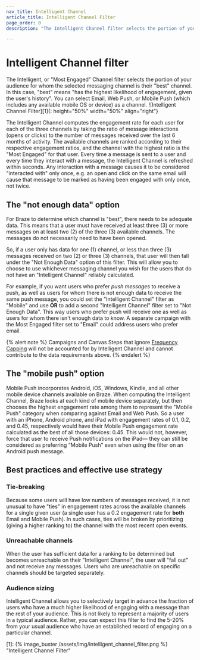 ```yaml
---
nav_title: Intelligent Channel
article_title: Intelligent Channel Filter
page_order: 0
description: "The Intelligent Channel filter selects the portion of your audience for whom the selected messaging channel is their best channel. In this case, best means has the highest likelihood of engagement, given the user's history."

---
```


# Intelligent Channel filter

The Intelligent, or "Most Engaged" Channel filter selects the portion of your audience for whom the selected messaging channel is their "best" channel. In this case, "best" means "has the highest likelihood of engagement, given the user's history". You can select Email, Web Push, or Mobile Push (which includes any available mobile OS or device) as a channel.
![Intelligent Channel Filter][1]{: height="50%" width="50%" align="right"}

The Intelligent Channel computes the engagement rate for each user for each of the three channels by taking the ratio of message interactions (opens or clicks) to the number of messages received over the last 6 months of activity. The available channels are ranked according to their respective engagement ratios, and the channel with the highest ratio is the "Most Engaged" for that user. Every time a message is sent to a user and every time they interact with a message, the Intelligent Channel is refreshed within seconds. Any interaction with a message causes it to be considered "interacted with" only once, e.g. an open and click on the same email will cause that message to be marked as having been engaged with only once, not twice.

## The "not enough data" option

For Braze to determine which channel is "best", there needs to be adequate data. This means that a user must have received at least three (3) or more messages on at least two (2) of the three (3) available channels. The messages do not necessarily need to have been opened.

So, if a user only has data for one (1) channel, or less than three (3) messages received on two (2) or three (3) channels, that user will then fall under the "Not Enough Data" option of this filter. This will allow you to choose to use whichever messaging channel you wish for the users that do not have an "Intelligent Channel" reliably calculated.

For example, if you want users who prefer _push messages_ to receive a push, as well as users for whom there is not enough data to receive the same push message, you could set the "Intelligent Channel" filter as "Mobile" and use __OR__ to add a second "Intelligent Channel" filter set to "Not Enough Data". This way users who prefer push will receive one as well as users for whom there isn't enough data to know. A separate campaign with the Most Engaged filter set to "Email" could address users who prefer email.

{% alert note %}
Campaigns and Canvas Steps that ignore [Frequency Capping]({{site.baseurl}}/user_guide/engagement_tools/campaigns/testing_and_more/rate-limiting/#delivery-rules) will not be accounted for by Intelligent Channel and cannot contribute to the data requirements above.
{% endalert %}

## The "mobile push" option

Mobile Push incorporates Android, iOS, Windows, Kindle, and all other mobile device channels available on Braze. When computing the Intelligent Channel, Braze looks at each kind of mobile device separately, but then chooses the highest engagement rate among them to represent the "Mobile Push" category when comparing against Email and Web Push. So a user with an iPhone, Android phone, and iPad with engagement rates of 0.1, 0.2, and 0.45, respectively would have their Mobile Push engagement rate calculated as the best of all those devices: 0.45. This would not, however, force that user to receive Push notifications on the iPad— they can still be considered as preferring “Mobile Push” even when using the filter on an Android push message.

## Best practices and effective use strategy

### Tie-breaking

Because some users will have low numbers of messages received, it is not unusual to have "ties" in engagement rates across the available channels for a single given user (a single user has a 0.2 engagement rate for __both__ Email and Mobile Push). In such cases, ties will be broken by prioritizing (giving a higher ranking to) the channel with the most recent open events.

### Unreachable channels

When the user has sufficient data for a ranking to be determined but becomes unreachable on their "Intelligent Channel", the user will "fall out" and not receive any messages. Users who are unreachable on specific channels should be targeted separately.

### Audience sizing

Intelligent Channel allows you to selectively target in advance the fraction of users who have a much higher likelihood of engaging with a message than the rest of your audience. This is not likely to represent a majority of users in a typical audience. Rather, you can expect this filter to find the 5-20% from your usual audience who have an established record of engaging on a particular channel.


[1]: {% image_buster /assets/img/intelligent_channel_filter.png %} "Intelligent Channel Filter"
